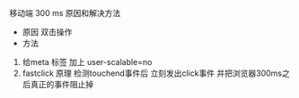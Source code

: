 移动端 300 ms 原因和解决方法

- 原因 双击操作
- 方法
1. 给meta 标签 加上 user-scalable=no 
2. fastclick 原理 检测touchend事件后  立刻发出click事件 并把浏览器300ms之后真正的事件阻止掉


